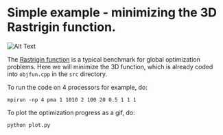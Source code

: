 # Simple example - minimizing the 3D Rastrigin function.

![Alt Text](https://github.com/rohskopf/parameta/blob/main/test.gif)

The [Rastrigin function](https://en.wikipedia.org/wiki/Rastrigin_function) is a typical benchmark for global optimization problems. Here we will minimize the 3D function, which is already coded into `objfun.cpp` in the `src` directory.

To run the code on 4 processors for example, do:

    mpirun -np 4 pma 1 1010 2 100 20 0.5 1 1 1

To plot the optimization progress as a gif, do:

    python plot.py

